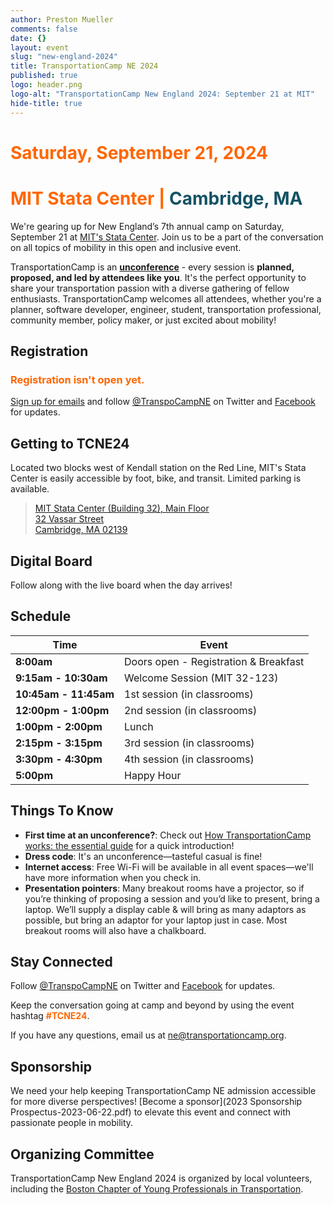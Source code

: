 ```yaml
---
author: Preston Mueller
comments: false
date: {}
layout: event
slug: "new-england-2024"
title: TransportationCamp NE 2024
published: true
logo: header.png
logo-alt: "TransportationCamp New England 2024: September 21 at MIT"
hide-title: true
---
```


<h1 style="color: #FF6600;">Saturday, September 21, 2024</h1>
<h1 style="color: #FF6600;">MIT Stata Center | <span style="color: #145265">Cambridge, MA</span></h1>

We're gearing up for New England’s 7th annual camp on Saturday, September 21 at [MIT's Stata Center](https://omaps.app/4mvEfrjO3o/32_Stata_Center). Join us to be a part of the conversation on all topics of mobility in this open and inclusive event.

TransportationCamp is an **[unconference](https://en.wikipedia.org/wiki/Unconference)** - every session is **planned, proposed, and led by attendees like you**. It&#39;s the perfect opportunity to share your transportation passion with a diverse gathering of fellow enthusiasts. TransportationCamp welcomes all attendees, whether you&#39;re a planner, software developer, engineer, student, transportation professional, community member, policy maker, or just excited about mobility!

## Registration

<h3 style="color: #FF6600;">Registration isn't open yet.</h3>

<!--
Registration widget goes here
-->

[Sign up for emails](https://mailchi.mp/c4f666d15575/tcampne) and follow [@TranspoCampNE](https://twitter.com/TranspoCampNE) on Twitter and [Facebook](https://www.facebook.com/TranspoCampNE/) for updates.

## Getting to TCNE24

Located two blocks west of Kendall station on the Red Line, MIT's Stata Center is easily accessible by foot, bike, and transit. Limited parking is available.

> [MIT Stata Center (Building 32), Main Floor<br /> 32 Vassar Street<br />Cambridge, MA 02139](https://omaps.app/4mvEfrjO3o/32_Stata_Center)

## Digital Board

Follow along with the live board when the day arrives!

## Schedule

| Time                  | Event                                 |
| --------------------- | ------------------------------------- |
| **8:00am**            | Doors open - Registration & Breakfast |
| **9:15am - 10:30am**  | Welcome Session (MIT 32-123)          |
| **10:45am - 11:45am** | 1st session (in classrooms)           |
| **12:00pm - 1:00pm**  | 2nd session (in classrooms)           |
| **1:00pm - 2:00pm**   | Lunch                                 |
| **2:15pm - 3:15pm**   | 3rd session (in classrooms)           |
| **3:30pm - 4:30pm**   | 4th session (in classrooms)           |
| **5:00pm**            | Happy Hour                            |

## Things To Know

- **First time at an unconference?**: Check out [How TransportationCamp works: the essential guide](/2011/02/how-transportationcamp-works-the-essential-guide) for a quick introduction!
- **Dress code**: It's an unconference—tasteful casual is fine!
- **Internet access**: Free Wi-Fi will be available in all event spaces—we'll have more information when you check in.
- **Presentation pointers**: Many breakout rooms have a projector, so if you’re thinking of proposing a session and you’d like to present, bring a laptop. We’ll supply a display cable & will bring as many adaptors as possible, but bring an adaptor for your laptop just in case. Most breakout rooms will also have a chalkboard.

## Stay Connected

Follow [@TranspoCampNE](https://x.com/TranspoCampNE) on Twitter and [Facebook](https://www.facebook.com/TranspoCampNE/) for updates.

Keep the conversation going at camp and beyond by using the event hashtag <span style="color: #FF6600;">**#TCNE24**</span>.

If you have any questions, email us at <ne@transportationcamp.org>.

## Sponsorship

We need your help keeping TransportationCamp NE admission accessible for more diverse perspectives! [Become a sponsor](2023 Sponsorship Prospectus-2023-06-22.pdf) to elevate this event and connect with passionate people in mobility.

<style type="text/css">
.sponsors {
  text-align: center;
}

.sponsor {
  display: inline-block;
  padding: 0.5em;
  vertical-align: middle;
}

.platinum .sponsor {
  max-width: 300px;
}

.gold .sponsor {
  max-width: 250px;
}

.silver .sponsor {
  max-width: 200px;
}

.bronze .sponsor {
  max-width: 175px;
}
</style>

## Organizing Committee

TransportationCamp New England 2024 is organized by local volunteers, including the [Boston Chapter of Young Professionals in Transportation](https://yptransportation.org/boston/).
